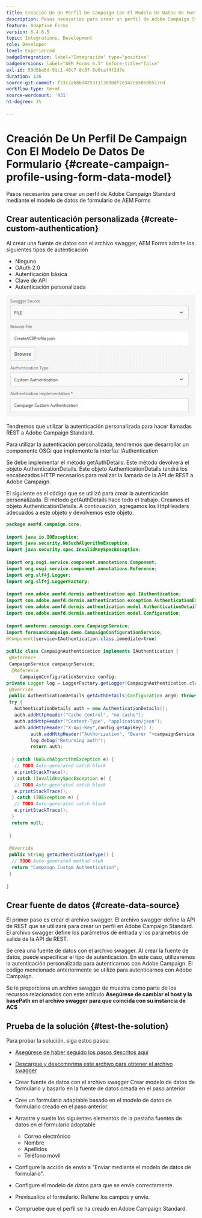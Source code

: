 ```yaml
---
title: Creación De Un Perfil De Campaign Con El Modelo De Datos De Formulario
description: Pasos necesarios para crear un perfil de Adobe Campaign Standard mediante el modelo de datos de formulario de AEM Forms
feature: Adaptive Forms
version: 6.4,6.5
topic: Integrations, Development
role: Developer
level: Experienced
badgeIntegration: label="Integración" type="positive"
badgeVersions: label="AEM Forms 6.5" before-title="false"
exl-id: 59d5ba6d-91c1-48c7-8c87-8e0caf4f2d7e
duration: 126
source-git-commit: f23c2ab86d42531113690df2e342c65060b5c7cd
workflow-type: tm+mt
source-wordcount: '431'
ht-degree: 3%

---
```


# Creación De Un Perfil De Campaign Con El Modelo De Datos De Formulario {#create-campaign-profile-using-form-data-model}

Pasos necesarios para crear un perfil de Adobe Campaign Standard mediante el modelo de datos de formulario de AEM Forms

## Crear autenticación personalizada {#create-custom-authentication}

Al crear una fuente de datos con el archivo swagger, AEM Forms admite los siguientes tipos de autenticación

* Ninguno
* OAuth 2.0
* Autenticación básica
* Clave de API
* Autenticación personalizada

![campaingfdm](assets/campaignfdm.gif)

Tendremos que utilizar la autenticación personalizada para hacer llamadas REST a Adobe Campaign Standard.

Para utilizar la autenticación personalizada, tendremos que desarrollar un componente OSGi que implemente la interfaz IAuthentication

Se debe implementar el método getAuthDetails. Este método devolverá el objeto AuthenticationDetails. Este objeto AuthenticationDetails tendrá los encabezados HTTP necesarios para realizar la llamada de la API de REST a Adobe Campaign.

El siguiente es el código que se utilizó para crear la autenticación personalizada. El método getAuthDetails hace todo el trabajo. Creamos el objeto AuthenticationDetails. A continuación, agregamos los HttpHeaders adecuados a este objeto y devolvemos este objeto.

```java
package aemfd.campaign.core;

import java.io.IOException;
import java.security.NoSuchAlgorithmException;
import java.security.spec.InvalidKeySpecException;

import org.osgi.service.component.annotations.Component;
import org.osgi.service.component.annotations.Reference;
import org.slf4j.Logger;
import org.slf4j.LoggerFactory;

import com.adobe.aemfd.dermis.authentication.api.IAuthentication;
import com.adobe.aemfd.dermis.authentication.exception.AuthenticationException;
import com.adobe.aemfd.dermis.authentication.model.AuthenticationDetails;
import com.adobe.aemfd.dermis.authentication.model.Configuration;

import aemforms.campaign.core.CampaignService;
import formsandcampaign.demo.CampaignConfigurationService;
@Component(service=IAuthentication.class,immediate=true)

public class CampaignAuthentication implements IAuthentication {
 @Reference
 CampaignService campaignService;
  @Reference
     CampaignConfigurationService config;
private Logger log = LoggerFactory.getLogger(CampaignAuthentication.class);
 @Override
 public AuthenticationDetails getAuthDetails(Configuration arg0) throws AuthenticationException {
 try {
   AuthenticationDetails auth = new AuthenticationDetails();
   auth.addHttpHeader("Cache-Control", "no-cache");
   auth.addHttpHeader("Content-Type", "application/json");
   auth.addHttpHeader("X-Api-Key",config.getApiKey() );
         auth.addHttpHeader("Authorization", "Bearer "+campaignService.getAccessToken());
         log.debug("Returning auth");
         return auth;
   
  } catch (NoSuchAlgorithmException e) {
   // TODO Auto-generated catch block
   e.printStackTrace();
  } catch (InvalidKeySpecException e) {
   // TODO Auto-generated catch block
   e.printStackTrace();
  } catch (IOException e) {
   // TODO Auto-generated catch block
   e.printStackTrace();
  }
  return null;
  
 }

 @Override
 public String getAuthenticationType() {
  // TODO Auto-generated method stub
  return "Campaign Custom Authentication";
 }

}
```

## Crear fuente de datos {#create-data-source}

El primer paso es crear el archivo swagger. El archivo swagger define la API de REST que se utilizará para crear un perfil en Adobe Campaign Standard. El archivo swagger define los parámetros de entrada y los parámetros de salida de la API de REST.

Se crea una fuente de datos con el archivo swagger. Al crear la fuente de datos, puede especificar el tipo de autenticación. En este caso, utilizaremos la autenticación personalizada para autenticarnos con Adobe Campaign. El código mencionado anteriormente se utilizó para autenticarnos con Adobe Campaign.

Se le proporciona un archivo swagger de muestra como parte de los recursos relacionados con este artículo.**Asegúrese de cambiar el host y la basePath en el archivo swagger para que coincida con su instancia de ACS**

## Prueba de la solución {#test-the-solution}

Para probar la solución, siga estos pasos:
* [Asegúrese de haber seguido los pasos descritos aquí](aem-forms-with-campaign-standard-getting-started-tutorial.md)
* [Descargue y descomprima este archivo para obtener el archivo swagger](assets/create-acs-profile-swagger-file.zip)
* Crear fuente de datos con el archivo swagger Crear modelo de datos de formulario y basarlo en la fuente de datos creada en el paso anterior
* Cree un formulario adaptable basado en el modelo de datos de formulario creado en el paso anterior.
* Arrastre y suelte los siguientes elementos de la pestaña fuentes de datos en el formulario adaptable

   * Correo electrónico
   * Nombre
   * Apellidos
   * Teléfono móvil

* Configure la acción de envío a &quot;Enviar mediante el modelo de datos de formulario&quot;.
* Configure el modelo de datos para que se envíe correctamente.
* Previsualice el formulario. Rellene los campos y envíe.
* Compruebe que el perfil se ha creado en Adobe Campaign Standard.
